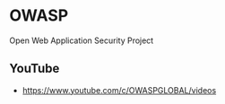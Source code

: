 # OWASP

Open Web Application Security Project

## YouTube

- https://www.youtube.com/c/OWASPGLOBAL/videos
